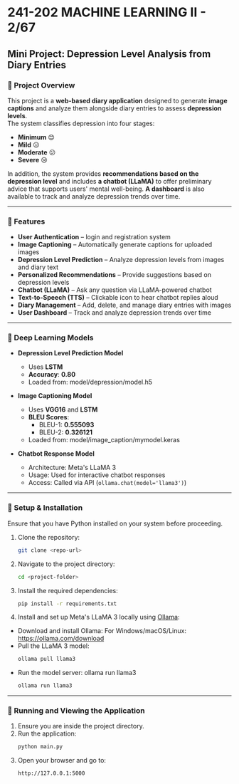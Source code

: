 # 241-202 MACHINE LEARNING II - 2/67

## Mini Project: Depression Level Analysis from Diary Entries

### 📖 Project Overview
This project is a **web-based diary application** designed to generate **image captions** and analyze them alongside diary entries to assess **depression levels**.  
The system classifies depression into four stages:

- **Minimum** 😊  
- **Mild** 😐  
- **Moderate** 😕  
- **Severe** 😢  

In addition, the system provides **recommendations based on the depression level** and includes **a chatbot (LLaMA)** to offer preliminary advice that supports users' mental well-being. **A dashboard** is also available to track and analyze depression trends over time.

---

### 🔧 Features  
- **User Authentication** – login and registration system  
- **Image Captioning** – Automatically generate captions for uploaded images  
- **Depression Level Prediction** – Analyze depression levels from images and diary text  
- **Personalized Recommendations** – Provide suggestions based on depression levels 
- **Chatbot (LLaMA)** – Ask any question via LLaMA-powered chatbot 
- **Text-to-Speech (TTS)** – Clickable icon to hear chatbot replies aloud
- **Diary Management** – Add, delete, and manage diary entries with images  
- **User Dashboard** – Track and analyze depression trends over time

---

### 🧠 Deep Learning Models

- **Depression Level Prediction Model**
   - Uses **LSTM** 
   - **Accuracy**: **0.80**  
   - Loaded from: model/depression/model.h5  

- **Image Captioning Model**
   - Uses **VGG16** and **LSTM**  
   - **BLEU Scores**:  
      - BLEU-1: **0.555093**  
      - BLEU-2: **0.326121**  
   - Loaded from: model/image_caption/mymodel.keras

- **Chatbot Response Model**  
   - Architecture: Meta's LLaMA 3  
   - Usage: Used for interactive chatbot responses  
   - Access: Called via API (`ollama.chat(model='llama3')`)

---

### 📌 Setup & Installation
Ensure that you have Python installed on your system before proceeding.

1. Clone the repository:
   ```bash
   git clone <repo-url>
   ```
2. Navigate to the project directory:
   ```bash
   cd <project-folder>
   ```
3. Install the required dependencies:
   ```bash
   pip install -r requirements.txt
   ```
4. Install and set up Meta's LLaMA 3 locally using [Ollama](https://ollama.com/):
 - Download and install Ollama: For Windows/macOS/Linux: https://ollama.com/download
 - Pull the LLaMA 3 model: 
    ```bash
   ollama pull llama3
   ```
 - Run the model server: ollama run llama3
   ```bash
   ollama run llama3
   ```

---

### 🚀 Running and Viewing the Application

1. Ensure you are inside the project directory.
2. Run the application:
   ```bash
   python main.py
   ```
3. Open your browser and go to:
   ```
   http://127.0.0.1:5000
   ```
